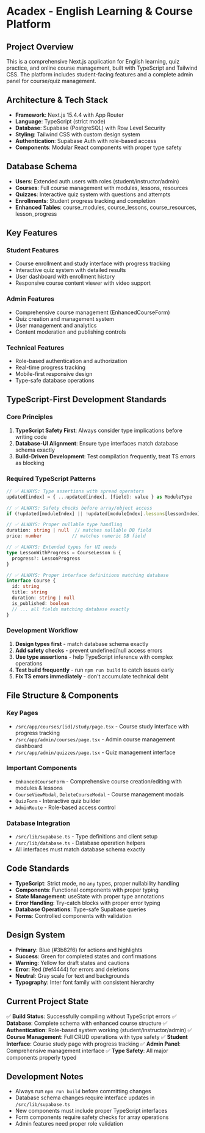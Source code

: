 <!-- Use this file to provide workspace-specific custom instructions to Copilot. For more details, visit https://code.visualstudio.com/docs/copilot/copilot-customization#_use-a-githubcopilotinstructionsmd-file -->

# Acadex - English Learning & Course Platform

## Project Overview
This is a comprehensive Next.js application for English learning, quiz practice, and online course management, built with TypeScript and Tailwind CSS. The platform includes student-facing features and a complete admin panel for course/quiz management.

## Architecture & Tech Stack
- **Framework**: Next.js 15.4.4 with App Router
- **Language**: TypeScript (strict mode)
- **Database**: Supabase (PostgreSQL) with Row Level Security
- **Styling**: Tailwind CSS with custom design system
- **Authentication**: Supabase Auth with role-based access
- **Components**: Modular React components with proper type safety

## Database Schema
- **Users**: Extended auth.users with roles (student/instructor/admin)
- **Courses**: Full course management with modules, lessons, resources
- **Quizzes**: Interactive quiz system with questions and attempts
- **Enrollments**: Student progress tracking and completion
- **Enhanced Tables**: course_modules, course_lessons, course_resources, lesson_progress

## Key Features
### Student Features
- Course enrollment and study interface with progress tracking
- Interactive quiz system with detailed results
- User dashboard with enrollment history
- Responsive course content viewer with video support

### Admin Features
- Comprehensive course management (EnhancedCourseForm)
- Quiz creation and management system
- User management and analytics
- Content moderation and publishing controls

### Technical Features
- Role-based authentication and authorization
- Real-time progress tracking
- Mobile-first responsive design
- Type-safe database operations

## TypeScript-First Development Standards

### Core Principles
1. **TypeScript Safety First**: Always consider type implications before writing code
2. **Database-UI Alignment**: Ensure type interfaces match database schema exactly
3. **Build-Driven Development**: Test compilation frequently, treat TS errors as blocking

### Required TypeScript Patterns

```typescript
// ✅ ALWAYS: Type assertions with spread operators
updated[index] = { ...updated[index], [field]: value } as ModuleType

// ✅ ALWAYS: Safety checks before array/object access
if (!updated[moduleIndex] || !updated[moduleIndex].lessons[lessonIndex]) return

// ✅ ALWAYS: Proper nullable type handling
duration: string | null  // matches nullable DB field
price: number           // matches numeric DB field  

// ✅ ALWAYS: Extended types for UI needs
type LessonWithProgress = CourseLesson & {
  progress?: LessonProgress
}

// ✅ ALWAYS: Proper interface definitions matching database
interface Course {
  id: string
  title: string
  duration: string | null
  is_published: boolean
  // ... all fields matching database exactly
}
```

### Development Workflow
1. **Design types first** - match database schema exactly
2. **Add safety checks** - prevent undefined/null access errors
3. **Use type assertions** - help TypeScript inference with complex operations
4. **Test build frequently** - run `npm run build` to catch issues early
5. **Fix TS errors immediately** - don't accumulate technical debt

## File Structure & Components

### Key Pages
- `/src/app/courses/[id]/study/page.tsx` - Course study interface with progress tracking
- `/src/app/admin/courses/page.tsx` - Admin course management dashboard
- `/src/app/admin/quizzes/page.tsx` - Quiz management interface

### Important Components
- `EnhancedCourseForm` - Comprehensive course creation/editing with modules & lessons
- `CourseViewModal`, `DeleteCourseModal` - Course management modals
- `QuizForm` - Interactive quiz builder
- `AdminRoute` - Role-based access control

### Database Integration
- `/src/lib/supabase.ts` - Type definitions and client setup
- `/src/lib/database.ts` - Database operation helpers
- All interfaces must match database schema exactly

## Code Standards
- **TypeScript**: Strict mode, no `any` types, proper nullability handling
- **Components**: Functional components with proper typing
- **State Management**: useState with proper type annotations
- **Error Handling**: Try-catch blocks with proper error typing
- **Database Operations**: Type-safe Supabase queries
- **Forms**: Controlled components with validation

## Design System
- **Primary**: Blue (#3b82f6) for actions and highlights
- **Success**: Green for completed states and confirmations
- **Warning**: Yellow for draft states and cautions
- **Error**: Red (#ef4444) for errors and deletions
- **Neutral**: Gray scale for text and backgrounds
- **Typography**: Inter font family with consistent hierarchy

## Current Project State
✅ **Build Status**: Successfully compiling without TypeScript errors
✅ **Database**: Complete schema with enhanced course structure
✅ **Authentication**: Role-based system working (student/instructor/admin)
✅ **Course Management**: Full CRUD operations with type safety
✅ **Student Interface**: Course study page with progress tracking
✅ **Admin Panel**: Comprehensive management interface
✅ **Type Safety**: All major components properly typed

## Development Notes
- Always run `npm run build` before committing changes
- Database schema changes require interface updates in `/src/lib/supabase.ts`
- New components must include proper TypeScript interfaces
- Form components require safety checks for array operations
- Admin features need proper role validation
